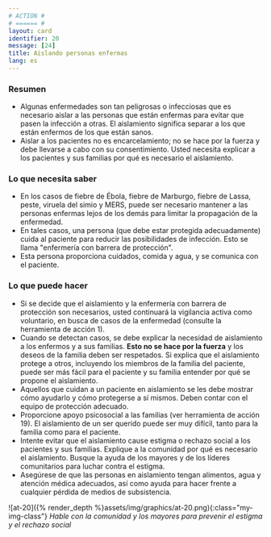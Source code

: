 ```yaml
---
# ACTION #
# ====== #
layout: card
identifier: 20
message: [24]
title: Aislando personas enfermas
lang: es
---
```


### Resumen

- Algunas enfermedades son tan peligrosas o infecciosas que es necesario aislar a las personas que están enfermas para evitar que pasen la infección a otras. El aislamiento significa separar a los que están enfermos de los que están sanos.
- Aislar a los pacientes no es encarcelamiento; no se hace por la fuerza y debe llevarse a cabo con su consentimiento. Usted necesita explicar a los pacientes y sus familias por qué es necesario el aislamiento.

### Lo que necesita saber
- En los casos de fiebre de Ébola, fiebre de Marburgo, fiebre de Lassa, peste, viruela del simio y MERS, puede ser necesario mantener a las personas enfermas lejos de los demás para limitar la propagación de la enfermedad.
- En tales casos, una persona (que debe estar protegida adecuadamente) cuida al paciente para reducir las posibilidades de infección. Esto se llama "enfermería con barrera de protección".
- Esta persona proporciona cuidados, comida y agua, y se comunica con el paciente.

### Lo que puede hacer
- Si se decide que el aislamiento y la enfermería con barrera de protección son necesarios, usted continuará la vigilancia activa como voluntario, en busca de casos de la enfermedad (consulte la herramienta de acción 1<a class="crosslink" href="{% render_depth %}{% render_link action|1 %}"><i class="fas fa-external-link-alt" aria-hidden="true"></i></a>).
- Cuando se detectan casos, se debe explicar la necesidad de aislamiento a los enfermos y a sus familias. **Esto no se hace por la fuerza** y los deseos de la familia deben ser respetados. Si explica que el aislamiento protege a otros, incluyendo los miembros de la familia del paciente, puede ser más fácil para el paciente y su familia entender por qué se propone el aislamiento.
- Aquellos que cuidan a un paciente en aislamiento se les debe mostrar cómo ayudarlo y cómo protegerse a sí mismos. Deben contar con el equipo de protección adecuado.
- Proporcione apoyo psicosocial a las familias (ver herramienta de acción 19). El aislamiento de un ser querido puede ser muy difícil, tanto para la familia como para el paciente.
- Intente evitar que el aislamiento cause estigma o rechazo social a los pacientes y sus familias. Explique a la comunidad por qué es necesario el aislamiento. Busque la ayuda de los mayores y de los líderes comunitarios para luchar contra el estigma.
- Asegúrese de que las personas en aislamiento tengan alimentos, agua y atención médica adecuados, así como ayuda para hacer frente a cualquier pérdida de medios de subsistencia.

![at-20]({% render_depth %}assets/img/graphics/at-20.png){:class="my-img-class"}
*Hable con la comunidad y los mayores para prevenir el estigma y el rechazo social*

